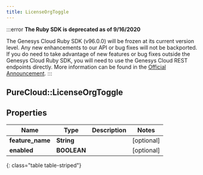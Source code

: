 ```yaml
---
title: LicenseOrgToggle
---
```


:::error
**The Ruby SDK is deprecated as of 9/16/2020**

The Genesys Cloud Ruby SDK (v96.0.0) will be frozen at its current version level. Any new enhancements to our API or bug fixes will not be backported. If you do need to take advantage of new features or bug fixes outside the Genesys Cloud Ruby SDK, you will need to use the Genesys Cloud REST endpoints directly. More information can be found in the [Official Announcement](https://developer.mypurecloud.com/forum/t/announcement-genesys-cloud-ruby-sdk-end-of-life/8850).
:::


## PureCloud::LicenseOrgToggle

## Properties

|Name | Type | Description | Notes|
|------------ | ------------- | ------------- | -------------|
| **feature_name** | **String** |  | [optional] |
| **enabled** | **BOOLEAN** |  | [optional] |
{: class="table table-striped"}


